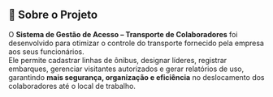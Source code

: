 ## 📖 Sobre o Projeto

O **Sistema de Gestão de Acesso – Transporte de Colaboradores** foi desenvolvido para otimizar o controle do transporte fornecido pela empresa aos seus funcionários.  
Ele permite cadastrar linhas de ônibus, designar líderes, registrar embarques, gerenciar visitantes autorizados e gerar relatórios de uso, garantindo **mais segurança, organização e eficiência** no deslocamento dos colaboradores até o local de trabalho.

